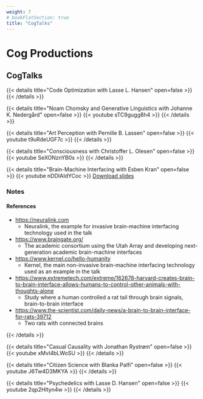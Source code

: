 ```yaml
---
weight: 7
# bookFlatSection: true
title: "CogTalks"
---
```


# Cog Productions

## CogTalks

{{< details title="Code Optimization with Lasse L. Hansen" open=false >}}
{{< /details >}}

{{< details title="Noam Chomsky and Generative Linguistics with Johanne K. Nedergård" open=false >}}
{{< youtube sTC9gugg8h4 >}}
{{< /details >}}

{{< details title="Art Perception with Pernille B. Lassen" open=false >}}
{{< youtube t9uRdeUGF7c >}}
{{< /details >}}

{{< details title="Consciousness with Christoffer L. Olesen" open=false >}}
{{< youtube SeXONznYB0s >}}
{{< /details >}}


{{< details title="Brain-Machine Interfacing with Esben Kran" open=false >}}
{{< youtube nDDIAIdYCoc >}}
[Download slides](../../../cogtalks/brain-machine/slides.pdf)

### Notes

#### References

- <https://neuralink.com>
  - Neuralink, the example for invasive brain-machine interfacing technology used in the talk
- <https://www.braingate.org/>
  - The academic consortium using the Utah Array and developing next-generation academic brain-machine interfaces
- <https://www.kernel.co/hello-humanity>
  - Kernel, the main non-invasive brain-machine interfacing technology used as an example in the talk
- <https://www.extremetech.com/extreme/162678-harvard-creates-brain-to-brain-interface-allows-humans-to-control-other-animals-with-thoughts-alone>
  - Study where a human controlled a rat tail through brain signals, brain-to-brain interface
- <https://www.the-scientist.com/daily-news/a-brain-to-brain-interface-for-rats-39712>
  - Two rats with connected brains

{{< /details >}}


{{< details title="Casual Causality with Jonathan Rystrøm" open=false >}}
{{< youtube xMvI4bLWoSU >}}
{{< /details >}}


{{< details title="Citizen Science with Blanka Palfi" open=false >}}
{{< youtube J6Tw4D3MKYA >}}
{{< /details >}}


{{< details title="Psychedelics with Lasse D. Hansen" open=false >}}
{{< youtube 2qp2Hltyn4w >}}
{{< /details >}}


